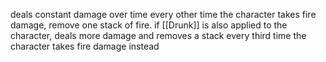 deals constant damage over time
every other time the character takes fire damage, remove one stack of fire.
if [[Drunk]] is also applied to the character, deals more damage and removes a stack every third time the character takes fire damage instead